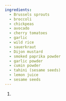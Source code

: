 ```yaml
---
ingredients:
  - Brussels sprouts
  - broccoli
  - chickpeas
  - avocado
  - cherry tomatoes
  - garlic
  - wild rice
  - sauerkraut
  - Dijon mustard
  - smoked paprika powder
  - garlic powder
  - cumin powder
  - tahini (sesame seeds)
  - lemon juice
  - sesame seeds
---
```

1. 
